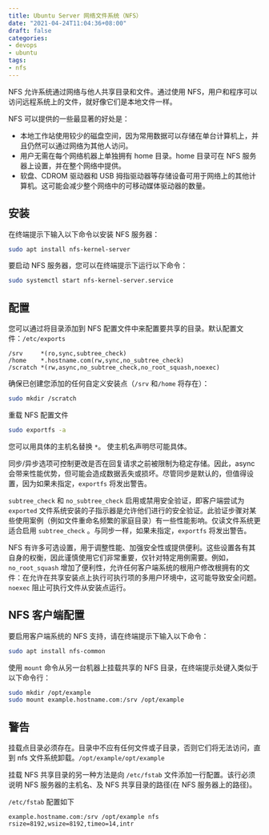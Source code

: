 ```yaml
---
title: Ubuntu Server 网络文件系统（NFS）
date: "2021-04-24T11:04:36+08:00"
draft: false
categories:
- devops
- ubuntu
tags:
- nfs
---
```


NFS 允许系统通过网络与他人共享目录和文件。通过使用 NFS，用户和程序可以访问远程系统上的文件，就好像它们是本地文件一样。

NFS 可以提供的一些最显著的好处是：

- 本地工作站使用较少的磁盘空间，因为常用数据可以存储在单台计算机上，并且仍然可以通过网络为其他人访问。
- 用户无需在每个网络机器上单独拥有 home 目录。home 目录可在 NFS 服务器上设置，并在整个网络中提供。
- 软盘、CDROM 驱动器和 USB 拇指驱动器等存储设备可用于网络上的其他计算机。这可能会减少整个网络中的可移动媒体驱动器的数量。

## 安装

在终端提示下输入以下命令以安装 NFS 服务器：

```bash
sudo apt install nfs-kernel-server
```

要启动 NFS 服务器，您可以在终端提示下运行以下命令：

```bash
sudo systemctl start nfs-kernel-server.service
```

## 配置

您可以通过将目录添加到 NFS 配置文件中来配置要共享的目录。默认配置文件：`/etc/exports`

```
/srv     *(ro,sync,subtree_check)
/home    *.hostname.com(rw,sync,no_subtree_check)
/scratch *(rw,async,no_subtree_check,no_root_squash,noexec)
```

确保已创建您添加的任何自定义安装点（`/srv` 和`/home` 将存在）：

```bash
sudo mkdir /scratch
```

重载 NFS 配置文件

```bash
sudo exportfs -a
```

您可以用具体的主机名替换 `*`。 使主机名声明尽可能具体。

同步/异步选项可控制更改是否在回复请求之前被限制为稳定存储。因此，async 会带来性能优势，但可能会造成数据丢失或损坏。尽管同步是默认的，但值得设置，因为如果未指定，`exportfs` 将发出警告。

`subtree_check` 和 `no_subtree_check` 启用或禁用安全验证，即客户端尝试为 `exported` 文件系统安装的子指示器是允许他们进行的安全验证。此验证步骤对某些使用案例（例如文件重命名频繁的家庭目录）有一些性能影响。仅读文件系统更适合启用 `subtree_check` 。与同步一样，如果未指定，`exportfs` 将发出警告。

NFS 有许多可选设置，用于调整性能、加强安全性或提供便利。这些设置各有其自身的权衡，因此谨慎使用它们非常重要，仅针对特定用例需要。例如， `no_root_squash` 增加了便利性，允许任何客户端系统的根用户修改根拥有的文件：在允许在共享安装点上执行可执行项的多用户环境中，这可能导致安全问题。`noexec` 阻止可执行文件从安装点运行。

## NFS 客户端配置

要启用客户端系统的 NFS 支持，请在终端提示下输入以下命令：

```bash
sudo apt install nfs-common
```

使用 `mount` 命令从另一台机器上挂载共享的 NFS 目录，在终端提示处键入类似于以下命令行：

```bash
sudo mkdir /opt/example
sudo mount example.hostname.com:/srv /opt/example
```

## 警告

挂载点目录必须存在。目录中不应有任何文件或子目录，否则它们将无法访问，直到 nfs 文件系统卸载。`/opt/example/opt/example`

挂载 NFS 共享目录的另一种方法是向 `/etc/fstab` 文件添加一行配置。该行必须说明 NFS 服务器的主机名、及 NFS 共享目录的路径(在 NFS 服务器上的路径)。

`/etc/fstab` 配置如下

```
example.hostname.com:/srv /opt/example nfs rsize=8192,wsize=8192,timeo=14,intr
```